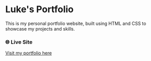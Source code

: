 # Luke's Portfolio

This is my personal portfolio website, built using HTML and CSS to showcase my projects and skills.

### 🌐 Live Site

[Visit my portfolio here](https://lukelowerson.netlify.app)
